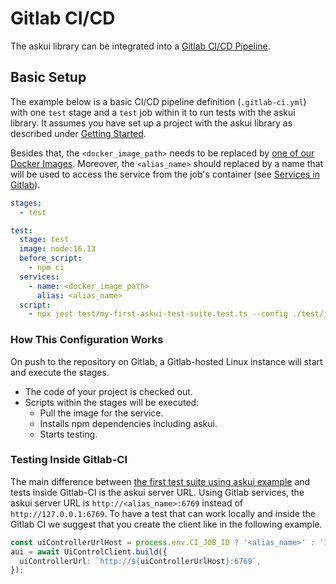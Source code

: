 # Gitlab CI/CD

The askui library can be integrated into a [Gitlab CI/CD Pipeline](https://docs.gitlab.com/ee/ci).

## Basic Setup

The example below is a basic CI/CD pipeline definition (`.gitlab-ci.yml`) with one `test` stage and a `test` job within it to run tests with the askui library. It assumes you have set up a project with the askui library as described under [Getting Started](../02-Getting%20Started/write-your-first-automation.md).

Besides that, the `<docker_image_path>` needs to be replaced by [one of our Docker Images](./askui-ui-controller-docker-images). Moreover, the `<alias_name>` should replaced by a name that will be used to access the service from the job's container (see [Services in Gitlab](https://docs.gitlab.com/ee/ci/services/#define-services-in-the-gitlab-ciyml-file)).

```yml
stages:
  - test

test:
  stage: test
  image: node:16.13
  before_script:
    - npm ci
  services:
    - name: <docker_image_path>
      alias: <alias_name>
  script:
    - npx jest test/my-first-askui-test-suite.test.ts --config ./test/jest.config.ts 
```

### How This Configuration Works

On push to the repository on Gitlab, a Gitlab-hosted Linux instance will start and execute the stages.
- The code of your project is checked out.
- Scripts within the stages will be executed:
  - Pull the image for the service.
  - Installs npm dependencies including askui.
  - Starts testing.

### Testing Inside Gitlab-CI

The main difference between [the first test suite using askui example](../02-Getting%20Started/write-your-first-automation.md) and tests inside Gitlab-CI is the askui server URL. Using Gitlab services, the askui server URL is `http://<alias_name>:6769` instead of `http://127.0.0.1:6769`. To have a test that can work locally and inside the Gitlab CI we suggest that you create the client like in the following example.

```typescript
const uiControllerUrlHost = process.env.CI_JOB_ID ? '<alias_name>' : '127.0.0.1';
aui = await UiControlClient.build({
  uiControllerUrl: `http://${uiControllerUrlHost}:6769`,
});
```
